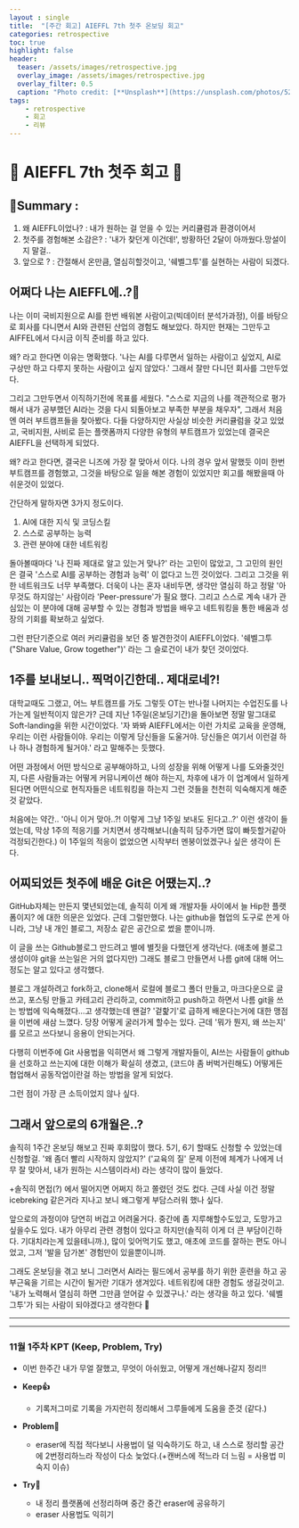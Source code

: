 ```yaml
---
layout : single
title:  "[주간 회고] AIEFFL 7th 첫주 온보딩 회고"
categories: retrospective
toc: true
highlight: false
header:
  teaser: /assets/images/retrospective.jpg
  overlay_image: /assets/images/retrospective.jpg
  overlay_filter: 0.5
  caption: "Photo credit: [**Unsplash**](https://unsplash.com/photos/52jRtc2S_VE)"
tags:
    - retrospective
    - 회고
    - 리뷰
---
```


# 📜 AIEFFL 7th 첫주 회고 📜

## 🚦Summary : 
1. 왜 AIEFFL이었나? : 내가 원하는 걸 얻을 수 있는 커리큘럼과 환경이어서
2. 첫주를 경험해본 소감은? : '내가 찾던게 이건데!', 방황하던 2달이 아까웠다.망설이지 말걸..
3. 앞으로 ? : 간절해서 온만큼, 열심히할것이고, '쉐벨그투'를 실현하는 사람이 되겠다.


## 어쩌다 나는 AIEFFL에..?🤔

나는 이미 국비지원으로 AI를 한번 배워본 사람이고(빅데이터 분석가과정), 이를 바탕으로 회사를 다니면서 AI와 관련된 산업의 경험도 해보았다. 하지만 현재는 그만두고 AIFFEL에서 다시금 이직 준비를 하고 있다. 

왜? 라고 한다면 이유는 명확했다. '나는 AI를 다루면서 일하는 사람이고 싶었지, AI로 구상만 하고 다루지 못하는 사람이고 싶지 않았다.' 그래서 잘만 다니던 회사를 그만두었다.

그리고 그만두면서 이직하기전에 목표를 세웠다. "스스로 지금의 나를 객관적으로 평가해서 내가 공부했던 AI라는 것을 다시 되돌아보고 부족한 부분을 채우자", 그래서 처음엔 여러 부트캠프들을 찾아봤다. 다들 다양하지만 사실상 비슷한 커리큘럼을 갖고 있었고, 국비지원, 사비로 듣는 플랫폼까지 다양한 유형의 부트캠프가 있었는데 결국은 AIEFFL을 선택하게 되었다.

왜? 라고 한다면, 결국은 니즈에 가장 잘 맞아서 이다. 나의 경우 앞서 말했듯 이미 한번 부트캠프를 경험했고, 그것을 바탕으로 일을 해본 경험이 있었지만 회고를 해봤을때 아쉬운것이 있었다. 

간단하게 말하자면 3가지 정도이다.
1. AI에 대한 지식 및 코딩스킬
2. 스스로 공부하는 능력
3. 관련 분야에 대한 네트워킹 

돌아볼때마다 '나 진짜 제대로 알고 있는거 맞나?' 라는 고민이 많았고, 그 고민의 원인은 결국 '스스로 AI를 공부하는 경험과 능력' 이 없다고 느낀 것이었다. 그리고 그것을 위한 네트워크도 너무 부족했다. 더욱이 나는 혼자 내비두면, 생각만 열심히 하고 정말 '아무것도 하지않는' 사람이라 'Peer-pressure'가 필요 했다. 그리고 스스로 계속 내가 관심있는 이 분야에 대해 공부할 수 있는 경험과 방법을 배우고 네트워킹을 통한 배움과 성장의 기회를 확보하고 싶었다.

그런 판단기준으로 여러 커리큘럼을 보던 중 발견한것이 AIEFFL이었다. '쉐벨그투("Share Value, Grow together")' 라는 그 슬로건이 내가 찾던 것이었다.

## 1주를 보내보니.. 찍먹이긴한데.. 제대로네?!

대학교때도 그랬고, 어느 부트캠프를 가도 그렇듯 OT는 반나절 나머지는 수업진도를 나가는게 일반적이지 않은가? 근데 지난 1주일(온보딩기간)을 돌아보면 정말 말그대로 Soft-landing을 위한 시간이었다. '자 봐봐 AIEFFL에서는 이런 가치로 교육을 운영해, 우리는 이런 사람들이야. 우리는 이렇게 당신들을 도울거야. 당신들은 여기서 이런걸 하나 하나 경험하게 될거야.' 라고 말해주는 듯했다. 

어떤 과정에서 어떤 방식으로 공부해야하고, 나의 성장을 위해 어떻게 나를 도와줄것인지, 다른 사람들과는 어떻게 커뮤니케이션 해야 하는지, 차후에 내가 이 업계에서 일하게 된다면 어떤식으로 현직자들은 네트워킹을 하는지 그런 것들을 천천히 익숙해지게 해준 것 같았다. 

처음에는 약간.. '아니 이거 맞아..?! 이렇게 그냥 1주일 보내도 된다고..?' 이런 생각이 들었는데, 막상 1주의 적응기를 거치면서 생각해보니(솔직히 담주가면 많이 빠듯할거같아 걱정되긴한다.) 이 1주일의 적응이 없었으면 시작부터 멘붕이었겠구나 싶은 생각이 든다.

## 어찌되었든 첫주에 배운 Git은 어땠는지..?

GitHub자체는 만든지 몇년되었는데, 솔직히 이게 왜 개발자들 사이에서 늘 Hip한 플랫폼이지? 에 대한 의문은 있었다. 근데 그럴만했다. 나는 github을 협업의 도구로 쓴게 아니라, 그냥 내 개인 블로그, 저장소 같은 공간으로 썼을 뿐이니까. 

이 글을 쓰는 Github블로그 만드려고 별에 별짓을 다했던게 생각난다. (애초에 블로그 생성이야 git을 쓰는일은 거의 없다지만) 그래도 블로그 만들면서 나름 git에 대해 어느정도는 알고 있다고 생각했다. 

블로그 개설하려고 fork하고, clone해서 로컬에 블로그 폴더 만들고, 마크다운으로 글쓰고, 포스팅 만들고 카테고리 관리하고, commit하고 push하고 하면서 나름 git을 쓰는 방법에 익숙해졌다...고 생각했는데 왠걸? '겉핥기'로 급하게 배운다는거에 대한 맹점을 이번에 새삼 느꼈다. 당장 어떻게 굴러가게 할수는 있다. 근데 '뭐가 뭔지, 왜 쓰는지' 를 모르고 쓰다보니 응용이 안되는거다. 

다행히 이번주에 Git 사용법을 익히면서 왜 그렇게 개발자들이, AI쓰는 사람들이 github을 선호하고 쓰는지에 대한 이해가 확실히 생겼고, (코드야 좀 버벅거린해도) 어떻게든 협업해서 공동작업이란걸 하는 방법을 알게 되었다.

그런 점이 가장 큰 소득이었지 않나 싶다.

## 그래서 앞으로의 6개월은..?

솔직히 1주간 온보딩 해보고 진짜 후회많이 했다. 5기, 6기 할때도 신청할 수 있었는데 신청할걸. '왜 좀더 빨리 시작하지 않았지?' ('교육의 질' 문제 이전에 체계가 나에게 너무 잘 맞아서, 내가 원하는 시스템이라서) 라는 생각이 많이 들었다.

+솔직히 면접(?) 에서 떨어지면 어쩌지 하고 쫄렸던 것도 컸다. 근데 사실 이건 정말 icebreking 같은거라 지나고 보니 왜그렇게 부담스러워 했나 싶다.

앞으로의 과정이야 당연히 버겁고 어려울거다. 중간에 좀 지루해할수도있고, 도망가고 싶을수도 있다. 내가 아무리 관련 경험이 있다고 하지만(솔직히 이게 더 큰 부담이긴하다. 기대치라는게 있을테니까.), 많이 잊어먹기도 했고, 애초에 코드를 잘하는 편도 아니었고, 그저 '발을 담가본' 경험만이 있을뿐이니까.

그래도 온보딩을 겪고 보니 그러면서 AI라는 필드에서 공부를 하기 위한 훈련을 하고 공부근육을 기르는 시간이 될거란 기대가 생겨있다. 네트워킹에 대한 경험도 생길것이고. '내가 노력해서 열심히 하면 그만큼 얻어갈 수 있겠구나.' 라는 생각을 하고 있다. '쉐벨그투'가 되는 사람이 되야겠다고 생각한다 🫡

---
---
### 11월 1주차 KPT (Keep, Problem, Try)
- 이번 한주간 내가 무얼 잘했고, 무엇이 아쉬웠고, 어떻게 개선해나갈지 정리!!

- **Keep👍**
  - 기록저그미로 기록을 가지런히 정리해서 그루들에게 도움을 준것 (같다.)
- **Problem🤔**
  - eraser에 직접 적다보니 사용법이 덜 익숙하기도 하고, 내 스스로 정리할 공간에 2번정리하느라 작성이 다소 늦었다.(+캔버스에 적느라 더 느림 = 사용법 미숙지 이슈)
- **Try💪**
  - 내 정리 플랫폼에 선정리하며 중간 중간 eraser에 공유하기
  - eraser 사용법도 익히기


